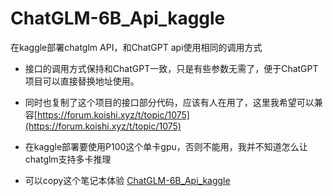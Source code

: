# ChatGLM-6B_Api_kaggle
在kaggle部署chatglm API，和ChatGPT api使用相同的调用方式

- 接口的调用方式保持和ChatGPT一致，只是有些参数无需了，便于ChatGPT项目可以直接替换地址使用。
- 同时也复制了这个项目的接口部分代码，应该有人在用了，这里我希望可以兼容[https://forum.koishi.xyz/t/topic/1075](https://forum.koishi.xyz/t/topic/1075)
- 在kaggle部署要使用P100这个单卡gpu，否则不能用，我并不知道怎么让chatglm支持多卡推理

- 可以copy这个笔记本体验 [ChatGLM-6B_Api_kaggle](https://github.com/viyiviyi/ChatGLM-6B_Api_kaggle)
